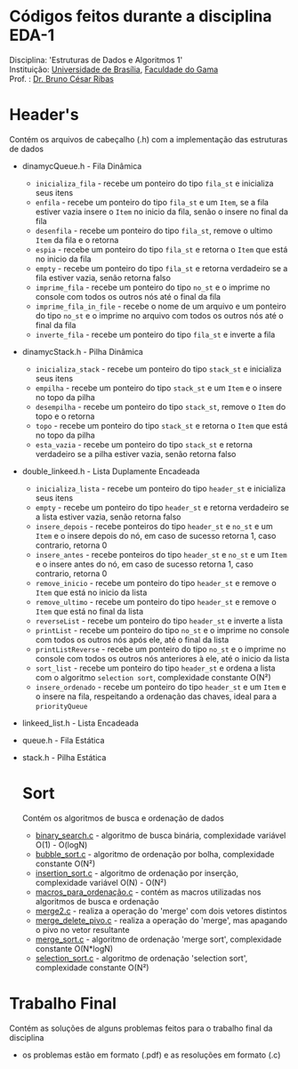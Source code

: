 # Códigos feitos durante a disciplina EDA-1
Disciplina: 'Estruturas de Dados e Algoritmos 1'  
Instituição: [Universidade de Brasília](https://unb.br/), [Faculdade do Gama](https://fga.unb.br/)  
Prof. : [Dr. Bruno César Ribas](https://www.brunoribas.com.br/)  

# Header's
Contém os arquivos de cabeçalho (.h) com a implementação das estruturas de dados  
- dinamycQueue.h - Fila Dinâmica
    - `inicializa_fila` - recebe um ponteiro do tipo `fila_st` e inicializa seus itens
    - `enfila` - recebe um ponteiro do tipo `fila_st` e um `Item`, se a fila estiver vazia insere o `Item` no inicio da fila, senão o insere no final da fila
    - `desenfila` - recebe um ponteiro do tipo `fila_st`, remove o ultimo `Item` da fila e o retorna
    - `espia` - recebe um ponteiro do tipo `fila_st` e retorna o `Item` que está no inicio da fila
    - `empty` - recebe um ponteiro do tipo `fila_st` e retorna verdadeiro se a fila estiver vazia, senão retorna falso
    - `imprime_fila` - recebe um ponteiro do tipo `no_st` e o imprime no console com todos os outros nós até o final da fila
    - `imprime_fila_in_file` - recebe o nome de um arquivo e um ponteiro do tipo `no_st` e o imprime no arquivo com todos os outros nós até o final da fila
    - `inverte_fila` - recebe um ponteiro do tipo `fila_st` e inverte a fila
- dinamycStack.h - Pilha Dinâmica
    - `inicializa_stack` - recebe um ponteiro do tipo `stack_st` e inicializa seus itens
    - `empilha` - recebe um ponteiro do tipo `stack_st` e um `Item` e o insere no topo da pilha
    - `desempilha` - recebe um ponteiro do tipo `stack_st`, remove o `Item` do topo e o retorna
    - `topo` - recebe um ponteiro do tipo `stack_st` e retorna o `Item` que está no topo da pilha 
    - `esta_vazia` - recebe um ponteiro do tipo `stack_st` e retorna verdadeiro se a pilha estiver vazia, senão retorna falso
- double_linkeed.h - Lista Duplamente Encadeada
    - `inicializa_lista` - recebe um ponteiro do tipo `header_st` e inicializa seus itens
    - `empty` - recebe um ponteiro do tipo `header_st` e retorna verdadeiro se a lista estiver vazia, senão retorna falso
    - `insere_depois` - recebe ponteiros do tipo `header_st` e `no_st` e um `Item` e o insere depois do nó, em caso de sucesso retorna 1, caso contrario, retorna 0
    - `insere_antes` - recebe ponteiros do tipo `header_st` e `no_st` e um `Item` e o insere antes do nó, em caso de sucesso retorna 1, caso contrario, retorna 0
    - `remove_inicio` - recebe um ponteiro do tipo `header_st` e remove o `Item` que está no inicio da lista
    - `remove_ultimo` - recebe um ponteiro do tipo `header_st` e remove o `Item` que está no final da lista
    - `reverseList` - recebe um ponteiro do tipo `header_st` e inverte a lista
    - `printList` - recebe um ponteiro do tipo `no_st` e o imprime no console com todos os outros nós após ele, até o final da lista
    - `printListReverse` - recebe um ponteiro do tipo `no_st` e o imprime no console com todos os outros nós anteriores à ele, até o inicio da lista
    - `sort_list` - recebe um ponteiro do tipo `header_st` e ordena a lista com o algoritmo `selection sort`, complexidade constante O(N²) 
    - `insere_ordenado` - recebe um ponteiro do tipo `header_st` e um `Item` e o insere na fila, respeitando a ordenação das chaves, ideal para a `priorityQueue`
- linkeed_list.h - Lista Encadeada
- queue.h - Fila Estática
- stack.h - Pilha Estática

    # Sort
    Contém os algoritmos de busca e ordenação de dados  
    - [binary_search.c](https://github.com/Eduard0803/EDA-1/blob/main/Sort/binary_search.c) - algoritmo de busca binária, complexidade variável O(1) - O(logN)
    - [bubble_sort.c](https://github.com/Eduard0803/EDA-1/blob/main/Sort/bubble_sort.c) - algoritmo de ordenação por bolha, complexidade constante O(N²)
    - [insertion_sort.c](https://github.com/Eduard0803/EDA-1/blob/main/Sort/insertion_sort.c) - algoritmo de ordenação por inserção, complexidade variável O(N) - O(N²)
    - [macros_para_ordenação.c](https://github.com/Eduard0803/EDA-1/blob/main/Sort/macros%20para%20ordena%C3%A7%C3%A3o.c) - contém as macros utilizadas nos algoritmos de busca e ordenação
    - [merge2.c](https://github.com/Eduard0803/EDA-1/blob/main/Sort/merge2.c) - realiza a operação do 'merge' com dois vetores distintos
    - [merge_delete_pivo.c](https://github.com/Eduard0803/EDA-1/blob/main/Sort/merge_delete_pivo.c) - realiza a operação do 'merge', mas apagando o pivo no vetor resultante
    - [merge_sort.c](https://github.com/Eduard0803/EDA-1/blob/main/Sort/merge_sort.c) - algoritmo de ordenação 'merge sort', complexidade constante O(N*logN)
    - [selection_sort.c](https://github.com/Eduard0803/EDA-1/blob/main/Sort/selection_sort.c) - algoritmo de ordenação 'selection sort', complexidade constante O(N²)

# Trabalho Final
Contém as soluções de alguns problemas feitos para o trabalho final da disciplina
- os problemas estão em formato (.pdf) e as resoluções em formato (.c)
